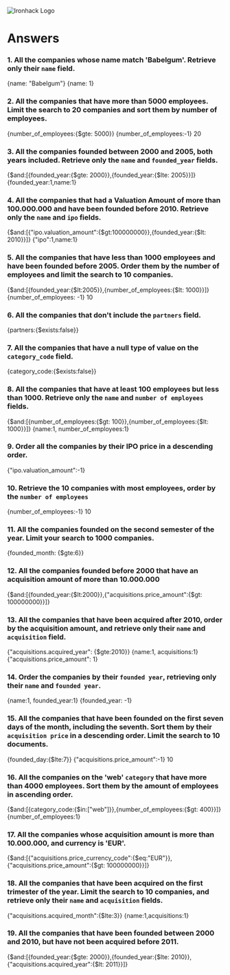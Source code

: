 ![Ironhack Logo](https://i.imgur.com/1QgrNNw.png)

# Answers

### 1. All the companies whose name match 'Babelgum'. Retrieve only their `name` field.

{name: "Babelgum"}
{name: 1}

### 2. All the companies that have more than 5000 employees. Limit the search to 20 companies and sort them by **number of employees**.

{number_of_employees:{$gte: 5000}}
{number_of_employees:-1}
20

### 3. All the companies founded between 2000 and 2005, both years included. Retrieve only the `name` and `founded_year` fields.

{$and:[{founded_year:{$gte: 2000}},{founded_year:{$lte: 2005}}]}
{founded_year:1,name:1}

### 4. All the companies that had a Valuation Amount of more than 100.000.000 and have been founded before 2010. Retrieve only the `name` and `ipo` fields.

{$and:[{"ipo.valuation_amount":{$gt:100000000}},{founded_year:{$lt: 2010}}]}
{"ipo":1,name:1}

### 5. All the companies that have less than 1000 employees and have been founded before 2005. Order them by the number of employees and limit the search to 10 companies.

{$and:[{founded_year:{$lt:2005}},{number_of_employees:{$lt: 1000}}]}
{number_of_employees: -1}
10

### 6. All the companies that don't include the `partners` field.

{partners:{$exists:false}}

### 7. All the companies that have a null type of value on the `category_code` field.

{category_code:{$exists:false}}

### 8. All the companies that have at least 100 employees but less than 1000. Retrieve only the `name` and `number of employees` fields.

{$and:[{number_of_employees:{$gt: 100}},{number_of_employees:{$lt: 1000}}]}
{name:1, number_of_employees:1}

### 9. Order all the companies by their IPO price in a descending order.

{"ipo.valuation_amount":-1}

### 10. Retrieve the 10 companies with most employees, order by the `number of employees`

{number_of_employees:-1}
10

### 11. All the companies founded on the second semester of the year. Limit your search to 1000 companies.

{founded_month: {$gte:6}}

### 12. All the companies founded before 2000 that have an acquisition amount of more than 10.000.000

{$and:[{founded_year:{$lt:2000}},{"acquisitions.price_amount":{$gt: 100000000}}]}

### 13. All the companies that have been acquired after 2010, order by the acquisition amount, and retrieve only their `name` and `acquisition` field.

{"acquisitions.acquired_year": {$gte:2010}}
{name:1, acquisitions:1}
{"acquisitions.price_amount": 1}

### 14. Order the companies by their `founded year`, retrieving only their `name` and `founded year`.

{name:1, founded_year:1}
{founded_year: -1}

### 15. All the companies that have been founded on the first seven days of the month, including the seventh. Sort them by their `acquisition price` in a descending order. Limit the search to 10 documents.

{founded_day:{$lte:7}}
{"acquisitions.price_amount":-1}
10

### 16. All the companies on the 'web' `category` that have more than 4000 employees. Sort them by the amount of employees in ascending order.

{$and:[{category_code:{$in:["web"]}},{number_of_employees:{$gt: 400}}]}
{number_of_employees:1}

### 17. All the companies whose acquisition amount is more than 10.000.000, and currency is 'EUR'.

{$and:[{"acquisitions.price_currency_code":{$eq:"EUR"}},{"acquisitions.price_amount":{$gt: 100000000}}]}

### 18. All the companies that have been acquired on the first trimester of the year. Limit the search to 10 companies, and retrieve only their `name` and `acquisition` fields.

{"acquisitions.acquired_month":{$lte:3}}
{name:1,acquisitions:1}

### 19. All the companies that have been founded between 2000 and 2010, but have not been acquired before 2011.

{$and:[{founded_year:{$gte: 2000}},{founded_year:{$lte: 2010}},{"acquisitions.acquired_year":{$lt: 2011}}]}
